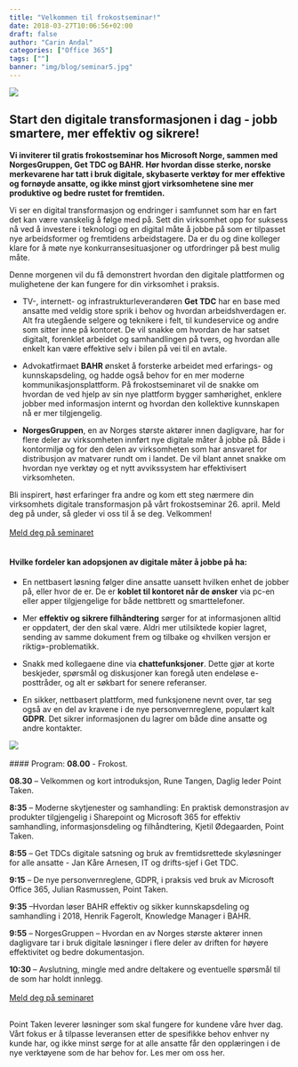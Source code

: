 ```yaml
---
title: "Velkommen til frokostseminar!"
date: 2018-03-27T10:06:56+02:00
draft: false
author: "Carin Andal"
categories: ["Office 365"]
tags: [""]
banner: "img/blog/seminar5.jpg"
---
```


<img class="img-fluid" src="/img/blog/seminar1.jpg" />

## Start den digitale transformasjonen i dag - jobb smartere, mer effektiv og sikrere!

<strong>Vi inviterer til gratis frokostseminar hos Microsoft Norge, sammen med NorgesGruppen, Get TDC og BAHR. Hør hvordan disse sterke, norske merkevarene har tatt i bruk digitale, skybaserte verktøy for mer effektive og fornøyde ansatte, og ikke minst gjort virksomhetene sine mer produktive og bedre rustet for fremtiden.</strong>

Vi ser en digital transformasjon og endringer i samfunnet som har en fart det kan være vanskelig å følge med på. Sett din virksomhet opp for suksess nå ved å investere i teknologi og en digital måte å jobbe på som er tilpasset nye arbeidsformer og fremtidens arbeidstagere. Da er du og dine kolleger klare for å møte nye konkurransesituasjoner og utfordringer på best mulig måte. 

Denne morgenen vil du få demonstrert hvordan den digitale plattformen og mulighetene der kan fungere for din virksomhet i praksis.

* TV-, internett- og infrastrukturleverandøren <strong>Get TDC</strong> har en base med ansatte med veldig store sprik i behov og hvordan arbeidshverdagen er. Alt fra utegående selgere og teknikere i felt, til kundeservice og andre som sitter inne på kontoret. De vil snakke om hvordan de har satset digitalt, forenklet arbeidet og samhandlingen på tvers, og hvordan alle enkelt kan være effektive selv i bilen på vei til en avtale.

* Advokatfirmaet <strong>BAHR</strong> ønsket å forsterke arbeidet med erfarings- og kunnskapsdeling, og hadde også behov for en mer moderne kommunikasjonsplattform. På frokostseminaret vil de snakke om hvordan de ved hjelp av sin nye plattform bygger samhørighet, enklere jobber med informasjon internt og hvordan den kollektive kunnskapen nå er mer tilgjengelig.

* <strong>NorgesGruppen</strong>, en av Norges største aktører innen dagligvare, har for flere deler av virksomheten innført nye digitale måter å jobbe på. Både i kontormiljø og for den delen av virksomheten som har ansvaret for distribusjon av matvarer rundt om i landet. De vil blant annet snakke om hvordan nye verktøy og et nytt avvikssystem har effektivisert virksomheten.  

Bli inspirert, høst erfaringer fra andre og kom ett steg nærmere din virksomhets digitale transformasjon på vårt frokostseminar 26. april. Meld deg på under, så gleder vi oss til å se deg. Velkommen!
<br />
<br />
<a class="btn btn-primary btn-full" href="https://www.eventbrite.com/e/frokostseminar-utstyr-dine-ansatte-for-fremtidig-suksess-tickets-43973773741" role="button">Meld deg på seminaret</a>
<br />
<br />

#### Hvilke fordeler kan adopsjonen av digitale måter å jobbe på ha:

* En nettbasert løsning følger dine ansatte uansett hvilken enhet de jobber på, eller hvor de er. De er <strong>koblet til kontoret når de ønsker</strong> via pc-en eller apper tilgjengelige for både nettbrett og smarttelefoner.

* Mer <strong>effektiv og sikrere filhåndtering</strong> sørger for at informasjonen alltid er oppdatert, der den skal være. Aldri mer utilsiktede kopier lagret, sending av samme dokument frem og tilbake og «hvilken versjon er riktig»-problematikk.

* Snakk med kollegaene dine via <strong>chattefunksjoner</strong>. Dette gjør at korte beskjeder, spørsmål og diskusjoner kan foregå uten endeløse e-posttråder, og alt er søkbart for senere referanser.

* En sikker, nettbasert plattform, med funksjonene nevnt over, tar seg også av en del av kravene i de nye personvernreglene, populært kalt <strong>GDPR</strong>. Det sikrer informasjonen du lagrer om både dine ansatte og andre kontakter.

<img class="img-fluid" src="/img/blog/seminar3.jpg" />
<br />
<br />
#### Program:
<strong>08.00</strong> - Frokost.

<strong>08.30</strong> – Velkommen og kort introduksjon, Rune Tangen, Daglig leder Point Taken.

<strong>8:35</strong> – Moderne skytjenester og samhandling: En praktisk demonstrasjon av produkter tilgjengelig i Sharepoint og Microsoft 365 for effektiv samhandling, informasjonsdeling og filhåndtering, Kjetil Ødegaarden, Point Taken.

<strong>8:55</strong> – Get TDCs digitale satsning og bruk av fremtidsrettede skyløsninger for alle ansatte - Jan Kåre Arnesen, IT og drifts-sjef i Get TDC.

<strong>9:15</strong> – De nye personvernreglene, GDPR, i praksis ved bruk av Microsoft Office 365, Julian Rasmussen, Point Taken.

<strong>9:35</strong> –Hvordan løser BAHR effektiv og sikker kunnskapsdeling og samhandling i 2018, Henrik Fagerolt, Knowledge Manager i BAHR.

<strong>9:55</strong> – NorgesGruppen – Hvordan en av Norges største aktører innen dagligvare tar i bruk digitale løsninger i flere deler av driften for høyere effektivitet og bedre dokumentasjon.

<strong>10:30</strong> – Avslutning, mingle med andre deltakere og eventuelle spørsmål til de som har holdt innlegg.
<br />
<br />
<a class="btn btn-primary btn-full" href="https://www.eventbrite.com/e/frokostseminar-utstyr-dine-ansatte-for-fremtidig-suksess-tickets-43973773741" role="button">Meld deg på seminaret</a>
<br />
<br />


Point Taken leverer løsninger som skal fungere for kundene våre hver dag. Vårt fokus er å tilpasse leveransen etter de spesifikke behov enhver ny kunde har, og ikke minst sørge for at alle ansatte får den opplæringen i de nye verktøyene som de har behov for. Les mer om oss her.
